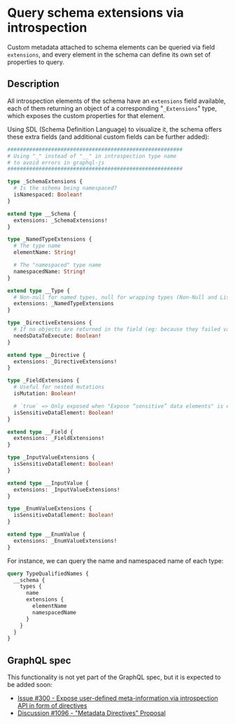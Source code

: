 # Query schema extensions via introspection

Custom metadata attached to schema elements can be queried via field `extensions`, and every element in the schema can define its own set of properties to query.

## Description

All introspection elements of the schema have an `extensions` field available, each of them returning an object of a corresponding "`_Extensions`" type, which exposes the custom properties for that element.

Using SDL (Schema Definition Language) to visualize it, the schema offers these extra fields (and additional custom fields can be further added):

```graphql
########################################################
# Using "_" instead of "__" in introspection type name
# to avoid errors in graphql-js
########################################################

type _SchemaExtensions {
  # Is the schema being namespaced?
  isNamespaced: Boolean!
}

extend type __Schema {
  extensions: _SchemaExtensions!
}

type _NamedTypeExtensions {
  # The type name
  elementName: String!

  # The "namespaced" type name
  namespacedName: String!
}

extend type __Type {
  # Non-null for named types, null for wrapping types (Non-Null and List)
  extensions: _NamedTypeExtensions
}

type _DirectiveExtensions {
  # If no objects are returned in the field (eg: because they failed validation), does the directive still need to be executed?
  needsDataToExecute: Boolean!
}

extend type __Directive {
  extensions: _DirectiveExtensions!
}

type _FieldExtensions {
  # Useful for nested mutations
  isMutation: Boolean!

  # `true` => Only exposed when "Expose “sensitive” data elements" is enabled
  isSensitiveDataElement: Boolean!
}

extend type __Field {
  extensions: _FieldExtensions!
}

type _InputValueExtensions {
  isSensitiveDataElement: Boolean!
}

extend type __InputValue {
  extensions: _InputValueExtensions!
}

type _EnumValueExtensions {
  isSensitiveDataElement: Boolean!
}

extend type __EnumValue {
  extensions: _EnumValueExtensions!
}
```

For instance, we can query the name and namespaced name of each type:

```graphql
query TypeQualifiedNames {
  __schema {
    types {
      name
      extensions {
        elementName
        namespacedName
      }
    }
  }
}
```

## GraphQL spec

This functionality is not yet part of the GraphQL spec, but it is expected to be added soon:

- <a href="https://github.com/graphql/graphql-spec/issues/300" target="_blank">Issue #300 - Expose user-defined meta-information via introspection API in form of directives</a>
- <a href="https://github.com/graphql/graphql-wg/discussions/1096" target="_blank">Discussion #1096 - "Metadata Directives" Proposal</a>
